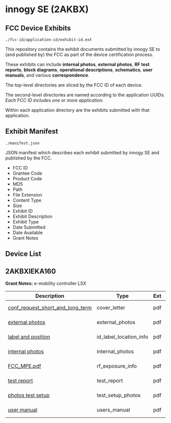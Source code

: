 # innogy SE (2AKBX)
## FCC Device Exhibits

```
./fcc-id/application-id/exhibit-id.ext
```

This repository contains the exhibit documents submitted by innogy SE to (and published by) the FCC as part of the device certification process.

These exhibits can include **internal photos**, **external photos**, **RF test reports**, **block diagrams**, **operational descriptions**, **schematics**, **user manuals**, and various **correspondence**.

The top-level directories are sliced by the FCC ID of each device.

The second-level directories are named according to the application UUIDs. *Each FCC ID includes one or more application.*

Within each application directory are the exhibits submitted with that application. 

## Exhibit Manifest

```
./manifest.json
```

JSON manifest which describes each exhibit submitted by innogy SE and published by the FCC.

- FCC ID
- Grantee Code
- Product Code
- MD5
- Path
- File Extension
- Content Type
- Size
- Exhibit ID
- Exhibit Description
- Exhibit Type
- Date Submitted
- Date Available
- Grant Notes

## Device List
## 2AKBXIEKA160
**Grant Notes:** e-mobility controller LSX

| Description | Type | Ext | Size | Submitted | Available |
| ----------- | ---- | --- | ---- | --------- | --------- |
| [conf_request_short_and_long_term](2AKBXIEKA160/21926b838aca2380b47ba87323eafdbf/3264236.pdf) | cover_letter | pdf | 488990 | 2017-01-19 | 2017-01-19 |
| [external photos](2AKBXIEKA160/21926b838aca2380b47ba87323eafdbf/3264229.pdf) | external_photos | pdf | 696202 | 2017-01-19 | 2017-03-01 |
| [label and position](2AKBXIEKA160/21926b838aca2380b47ba87323eafdbf/3264232.pdf) | id_label_location_info | pdf | 219603 | 2017-01-19 | 2017-01-19 |
| [internal photos](2AKBXIEKA160/21926b838aca2380b47ba87323eafdbf/3264231.pdf) | internal_photos | pdf | 1431996 | 2017-01-19 | 2017-03-01 |
| [FCC_MPE.pdf](2AKBXIEKA160/21926b838aca2380b47ba87323eafdbf/3264230.pdf) | rf_exposure_info | pdf | 355579 | 2017-01-19 | 2017-01-19 |
| [test report](2AKBXIEKA160/21926b838aca2380b47ba87323eafdbf/3264237.pdf) | test_report | pdf | 3555142 | 2017-01-19 | 2017-01-19 |
| [photos test setup](2AKBXIEKA160/21926b838aca2380b47ba87323eafdbf/3264235.pdf) | test_setup_photos | pdf | 1148403 | 2017-01-19 | 2017-03-01 |
| [user manual](2AKBXIEKA160/21926b838aca2380b47ba87323eafdbf/3264245.pdf) | users_manual | pdf | 917122 | 2017-01-19 | 2017-03-01 |
